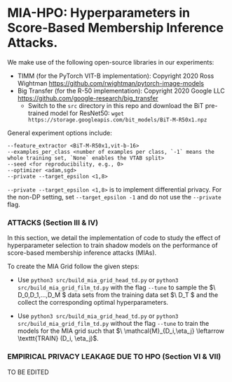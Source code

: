 # MIA-HPO: Hyperparameters in Score-Based Membership Inference Attacks.
We make use of the following open-source libraries in our experiments:

* TIMM (for the PyTorch VIT-B implementation): Copyright 2020 Ross Wightman https://github.com/rwightman/pytorch-image-models
* Big Transfer (for the R-50 implementation): Copyright 2020 Google LLC https://github.com/google-research/big_transfer
  * Switch to the ```src``` directory in this repo and download the BiT pre-trained model for ResNet50: ```wget https://storage.googleapis.com/bit_models/BiT-M-R50x1.npz```

General experiment options include:

```
--feature_extractor <BiT-M-R50x1,vit-b-16> 
--examples_per_class <number of examples per class, `-1` means the whole training set, `None` enables the VTAB split>
--seed <for reproducibility, e.g., 0>
--optimizer <adam,sgd>
--private --target_epsilon <1,8>
```
```--private --target_epsilon <1,8>``` is to implement differential privacy. For the non-DP setting, set ```--target_epsilon -1``` and do not use the ```--private``` flag.

### ATTACKS (Section III & IV)
In this section, we detail the implementation of code to study the effect of hyperparameter selection to train shadow models on the performance of score-based membership inference attacks (MIAs).

To create the MIA Grid follow the given steps:

* Use ```python3 src/build_mia_grid_head_td.py``` or  ```python3 src/build_mia_grid_film_td.py``` with the flag  ```--tune``` to sample the $\ D_0,D_1,...,D_M \$ data sets from the training data set $\ D_T \$ and the collect the corresponding optimal hyperparameters.

* Use ```python3 src/build_mia_grid_head_td.py``` or ```python3 src/build_mia_grid_film_td.py``` without the flag  ```--tune``` to train the models for the MIA grid such that $\ \mathcal{M}_{D_i,\eta_j} \leftarrow \texttt{TRAIN} (D_i, \eta_j)\$.



### EMPIRICAL PRIVACY LEAKAGE DUE TO HPO (Section VI & VII)

TO BE EDITED
